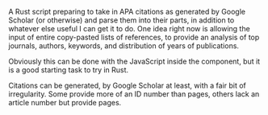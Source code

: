 A Rust script preparing to take in APA citations as generated by Google Scholar (or otherwise) and parse them into their parts, in addition to whatever else useful I can get it to do. One idea right now is allowing the input of entire copy-pasted lists of references, to provide an analysis of top journals, authors, keywords, and distribution of years of publications.

Obviously this can be done with the JavaScript inside the component, but it is a good starting task to try in Rust.

Citations can be generated, by Google Scholar at least, with a fair bit of irregularity. Some provide more of an ID number than pages, others lack an article number but provide pages.
